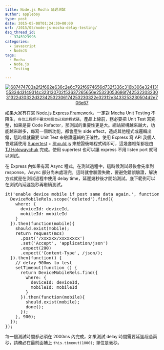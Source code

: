 ```yaml
---
title: Node.js Mocha 延遲測試
author: appleboy
type: post
date: 2015-05-08T01:24:30+00:00
url: /2015/05/node-js-mocha-delay-testing/
dsq_thread_id:
  - 3745923993
categories:
  - javascript
  - NodeJS
tags:
  - Mocha
  - Node.js
  - Testing

---
```

<div style="margin:0 auto; text-align:center">
  <a href="https://i0.wp.com/blog.wu-boy.com/wp-content/uploads/2015/05/687474703a2f2f662e636c2e6c792f6974656d732f336c316b306e32413155334d3149314c323130702f53637265656e25323053686f74253230323031322d30322d32342532306174253230322e32312e3433253230504d2e706e67.png"><img src="https://i0.wp.com/blog.wu-boy.com/wp-content/uploads/2015/05/687474703a2f2f662e636c2e6c792f6974656d732f336c316b306e32413155334d3149314c323130702f53637265656e25323053686f74253230323031322d30322d32342532306174253230322e32312e3433253230504d2e706e67-300x134.png?resize=300%2C134" alt="687474703a2f2f662e636c2e6c792f6974656d732f336c316b306e32413155334d3149314c323130702f53637265656e25323053686f74253230323031322d30322d32342532306174253230322e32312e3433253230504d2e706e67" class="aligncenter size-medium wp-image-5729" srcset="https://i0.wp.com/blog.wu-boy.com/wp-content/uploads/2015/05/687474703a2f2f662e636c2e6c792f6974656d732f336c316b306e32413155334d3149314c323130702f53637265656e25323053686f74253230323031322d30322d32342532306174253230322e32312e3433253230504d2e706e67.png?resize=300%2C134&ssl=1 300w, https://i0.wp.com/blog.wu-boy.com/wp-content/uploads/2015/05/687474703a2f2f662e636c2e6c792f6974656d732f336c316b306e32413155334d3149314c323130702f53637265656e25323053686f74253230323031322d30322d32342532306174253230322e32312e3433253230504d2e706e67.png?w=500&ssl=1 500w" sizes="(max-width: 300px) 85vw, 300px" data-recalc-dims="1" /></a>
</div>

如果大家有在寫 [Node.js Express Framework][1]，一定對 [Mocha][2] Unit Testing 不陌生，`各位工程師不要太相信自己寫的程式碼`，產品上線前，務必要把 Unit Test 寫完整，如果是要 Code Refactor，那測試的重要性更是大。網站架構越來越大，功能越來越多，每寫一個新功能，都會產生 side effect，造成其他程式或邏輯出錯，這時候就需要 Unit Test 來驗證邏輯的正確性。使用 Express 寫 API 我個人會建議使用 [Supertest][3] + [Should.js][4] 來驗證後端程式碼即可，這幾套框架都是由 [TJ Holowaychuk][5] 完成。使用 supertest 也可以讓 express 不用 listen port 就可以測試。

<!--more-->

在 Express 內如果有寫 Async 程式，在測試過程中，這時候測試最後會先拿到 response，Async 部分尚未處理完，這時就會驗證失敗，要避免錯誤驗證，解決方式就是在測試過程中使用 delay time，延遲幾秒後才開始測試。底下範例可以在測試內延遲幾秒再繼續測試。

<div>
  <pre class="brush: jscript; title: ; notranslate" title="">it('enable device mobile if post same data again.', function(done) {
  DeviceMobileRels.scope('deleted').find({
    where: {
      deviceId: deviceId,
      mobileId: mobileId
    }
  }).then(function(mobile){
    should.exist(mobile);
    return request(mcs)
      .post('/xxxxxx/xxxxxxxx')
      .set('Accept', 'application/json')
      .expect(200)
      .expect('Content-Type', /json/);
  }).then(function() {
    // delay 900ms to test
    setTimeout(function () {
      return DeviceMobileRels.find({
        where: {
          deviceId: deviceId,
          mobileId: mobileId
        }
      }).then(function(mobile){
        should.exist(mobile);
        done();
      });
    }, 900);
  });
});</pre>
</div>

每一個測試時間都必須在 2000ms 內完成，如果測試 delay 時間需要延遲超過兩秒，請務必在最前面補上 `this.timeout(1000);` 單位是毫秒。

 [1]: http://expressjs.com/
 [2]: http://mochajs.org/
 [3]: https://github.com/visionmedia/supertest
 [4]: https://github.com/tj/should.js/
 [5]: https://github.com/tj